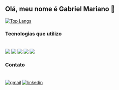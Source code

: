 ## Olá, meu nome é Gabriel Mariano 👋

[![Top Langs](https://github-readme-stats.vercel.app/api/top-langs/?username=bielmariano&layout=compact&theme=dracula)](https://github.com/anuraghazra/github-readme-stats)


### Tecnologias que utilizo
#
<div>
<img src="https://img.shields.io/badge/HTML5-E34F26?style=for-the-badge&logo=html5&logoColor=white">
<img src="https://img.shields.io/badge/CSS3-1572B6?style=for-the-badge&logo=css3&logoColor=white">
<img src="https://img.shields.io/badge/JavaScript-F7DF1E?style=for-the-badge&logo=javascript&logoColor=black">
<img src="https://img.shields.io/badge/PHP-777BB4?style=for-the-badge&logo=php&logoColor=white">
<img src="https://img.shields.io/badge/Laravel-FF2D20?style=for-the-badge&logo=laravel&logoColor=white">
</div>



### Contato
#
<div>
  <a href="mailto:gabrielmbdev@gmail.com" target="_blank"> <img alt="gmail" src="https://img.shields.io/badge/Gmail-D14836?style=for-the-badge&logo=gmail&logoColor=white"></a>
  <a href="https://www.linkedin.com/in/gabriel-mariano-470028180/" target="_blank"> <img alt="linkedin" src="https://img.shields.io/badge/LinkedIn-0077B5?style=for-the-badge&logo=linkedin&logoColor=white"></a>
</div>
